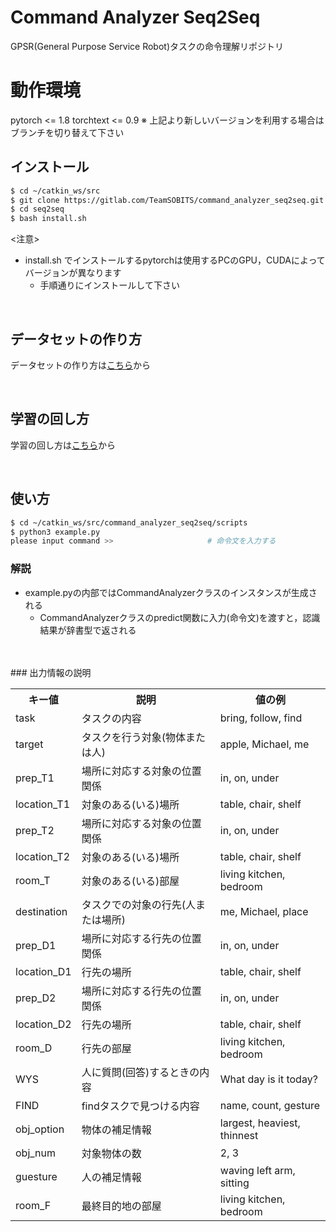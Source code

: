 # Command Analyzer Seq2Seq

GPSR(General Purpose Service Robot)タスクの命令理解リポジトリ

# 動作環境
pytorch <= 1.8
torchtext <= 0.9
※ 上記より新しいバージョンを利用する場合はブランチを切り替えて下さい

## インストール

```bash
$ cd ~/catkin_ws/src
$ git clone https://gitlab.com/TeamSOBITS/command_analyzer_seq2seq.git
$ cd seq2seq
$ bash install.sh
```

<注意>
  - install.sh でインストールするpytorchは使用するPCのGPU，CUDAによってバージョンが異なります
    - 手順通りにインストールして下さい


<br>

## データセットの作り方
データセットの作り方は[こちら]()から

<br>

## 学習の回し方
学習の回し方は[こちら]()から

<br>

## 使い方

```bash
$ cd ~/catkin_ws/src/command_analyzer_seq2seq/scripts
$ python3 example.py
please input command >>                     # 命令文を入力する
```
 ### 解説
 - example.pyの内部ではCommandAnalyzerクラスのインスタンスが生成される
    - CommandAnalyzerクラスのpredict関数に入力(命令文)を渡すと，認識結果が辞書型で返される
<br>
<br>
### 出力情報の説明
<table>
    <tr>
        <th>キー値</th>
        <th>説明</th>
        <th>値の例</th>
    </tr>
    <tr>
        <td>task</td>
        <td>タスクの内容</td>
        <td>bring, follow, find</td>
    </tr>
    <tr>
        <td>target</td>
        <td>タスクを行う対象(物体または人)</td>
        <td>apple, Michael, me</td>
    </tr>
    <tr>
        <td>prep_T1</td>
        <td>場所に対応する対象の位置関係</td>
        <td>in, on, under</td>
    </tr>
    <tr>
        <td>location_T1</td>
        <td>対象のある(いる)場所</td>
        <td>table, chair, shelf</td>
    </tr>
    <tr>
        <td>prep_T2</td>
        <td>場所に対応する対象の位置関係</td>
        <td>in, on, under</td>
    </tr>
    <tr>
        <td>location_T2</td>
        <td>対象のある(いる)場所</td>
        <td>table, chair, shelf</td>
    </tr>
    <tr>
        <td>room_T</td>
        <td>対象のある(いる)部屋</td>
        <td>living kitchen, bedroom</td>
    </tr>
    <tr>
        <td nowrap>destination</td>
        <td>タスクでの対象の行先(人または場所)</td>
        <td>me, Michael, place​</td>
    </tr>
    <tr>
        <td>prep_D1</td>
        <td>場所に対応する行先の位置関係</td>
        <td>in, on, under</td>
    </tr>
    <tr>
        <td>location_D1</td>
        <td>行先の場所</td>
        <td>table, chair, shelf</td>
    </tr>
    <tr>
        <td>prep_D2</td>
        <td>場所に対応する行先の位置関係</td>
        <td>in, on, under</td>
    </tr>
    <tr>
        <td>location_D2</td>
        <td>行先の場所</td>
        <td>table, chair, shelf</td>
    </tr>
    <tr>
        <td>room_D</td>
        <td>行先の部屋</td>
        <td>living kitchen, bedroom</td>
    </tr>
    <tr>
        <td>WYS</td>
        <td>人に質問(回答)するときの内容</td>
        <td>What day is it today?</td>
    </tr>
    <tr>
        <td>FIND</td>
        <td>findタスクで見つける内容</td>
        <td>name, count, gesture​</td>
    </tr>
    <tr>
        <td>obj_option</td>
        <td>物体の補足情報</td>
        <td>largest, heaviest, thinnest</td>
    </tr>
    <tr>
        <td>obj_num</td>
        <td>対象物体の数</td>
        <td>2, 3</td>
    </tr>
    <tr>
        <td>guesture</td>
        <td>人の補足情報</td>
        <td>waving left arm, sitting</td>
    </tr>
    <tr>
        <td>room_F</td>
        <td>最終目的地の部屋</td>
        <td>living kitchen, bedroom</td>
    </tr>
</table>
